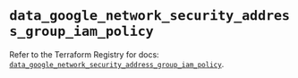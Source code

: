 # `data_google_network_security_address_group_iam_policy`

Refer to the Terraform Registry for docs: [`data_google_network_security_address_group_iam_policy`](https://registry.terraform.io/providers/hashicorp/google-beta/5.38.0/docs/data-sources/google_network_security_address_group_iam_policy).
